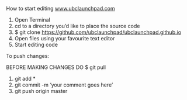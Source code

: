 How to start editing www.ubclaunchpad.com

1. Open Terminal
2. cd to a directory you’d like to place the source code
3. $ git clone https://github.com/ubclaunchpad/ubclaunchpad.github.io
4. Open files using your favourite text editor
5. Start editing code

To push changes:

BEFORE MAKING CHANGES DO $ git pull

1. git add *
2. git commit -m ‘your comment goes here’
3. git push origin master
